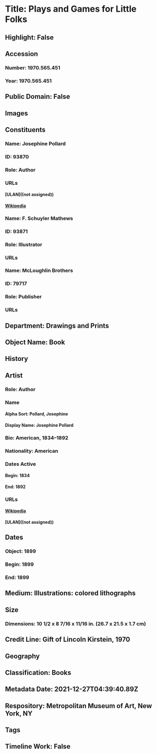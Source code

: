 # Title: Plays and Games for Little Folks
## Highlight: False
## Accession
### Number: 1970.565.451
### Year: 1970.565.451
## Public Domain: False
## Images
## Constituents
### Name: Josephine Pollard
### ID: 93870
### Role: Author
### URLs
#### [ULAN]((not assigned))
#### [Wikipedia](https://www.wikidata.org/wiki/Q13563110)
### Name: F. Schuyler Mathews
### ID: 93871
### Role: Illustrator
### URLs
### Name: McLoughlin Brothers
### ID: 79717
### Role: Publisher
### URLs
## Department: Drawings and Prints
## Object Name: Book
## History
## Artist
### Role: Author
### Name
#### Alpha Sort: Pollard, Josephine
#### Display Name: Josephine Pollard
### Bio: American, 1834–1892
### Nationality: American
### Dates Active
#### Begin: 1834
#### End: 1892
### URLs
#### [Wikipedia](https://www.wikidata.org/wiki/Q13563110)
#### [ULAN]((not assigned))
## Dates
### Object: 1899
### Begin: 1899
### End: 1899
## Medium: Illustrations: colored lithographs
## Size
### Dimensions: 10 1/2 x 8 7/16 x 11/16 in. (26.7 x 21.5 x 1.7 cm)
## Credit Line: Gift of Lincoln Kirstein, 1970
## Geography
## Classification: Books
## Metadata Date: 2021-12-27T04:39:40.89Z
## Respository: Metropolitan Museum of Art, New York, NY
## Tags
## Timeline Work: False